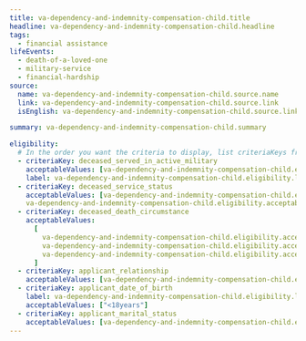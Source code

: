 ```yaml
---
title: va-dependency-and-indemnity-compensation-child.title
headline: va-dependency-and-indemnity-compensation-child.headline
tags:
  - financial assistance
lifeEvents:
  - death-of-a-loved-one
  - military-service
  - financial-hardship
source:
  name: va-dependency-and-indemnity-compensation-child.source.name
  link: va-dependency-and-indemnity-compensation-child.source.link
  isEnglish: va-dependency-and-indemnity-compensation-child.source.linkIsEnglish

summary: va-dependency-and-indemnity-compensation-child.summary

eligibility:
  # In the order you want the criteria to display, list criteriaKeys from the csv here, each followed by a comma-separated list of which values indicate eligibility for that criteria. Wrap individual values in quotes if they have inner commas.
  - criteriaKey: deceased_served_in_active_military
    acceptableValues: [va-dependency-and-indemnity-compensation-child.eligibility.acceptableValues]
    label: va-dependency-and-indemnity-compensation-child.eligibility.label
  - criteriaKey: deceased_service_status
    acceptableValues: [va-dependency-and-indemnity-compensation-child.eligibility.acceptableValues1, 
    va-dependency-and-indemnity-compensation-child.eligibility.acceptableValues2]
  - criteriaKey: deceased_death_circumstance
    acceptableValues:
      [
        va-dependency-and-indemnity-compensation-child.eligibility.acceptableValues3,
        va-dependency-and-indemnity-compensation-child.eligibility.acceptableValues4,
        va-dependency-and-indemnity-compensation-child.eligibility.acceptableValues5,
      ]
  - criteriaKey: applicant_relationship
    acceptableValues: [va-dependency-and-indemnity-compensation-child.eligibility.acceptableValues6]
  - criteriaKey: applicant_date_of_birth
    label: va-dependency-and-indemnity-compensation-child.eligibility.label1
    acceptableValues: ["<18years"]
  - criteriaKey: applicant_marital_status
    acceptableValues: [va-dependency-and-indemnity-compensation-child.eligibility.acceptableValues7]
---
```

